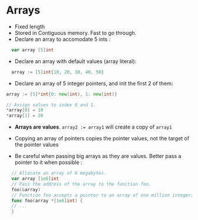 Arrays
======

- Fixed length
- Stored in Contiguous memory. Fast to go through.
- Declare an array to accomodate 5 ints :
```go
  var array [5]int
```

- Declare an array with default values (array literal):
```go
  array := [5]int{10, 20, 30, 40, 50}
```

- Declare an array of 5 integer pointers, and init the first 2 of them:
```go
array := [5]*int{0: new(int), 1: new(int)}

// Assign values to index 0 and 1.
*array[0] = 10
*array[1] = 20
```

- **Arrays are values**. `array2 := array1` will create a copy of `array1`
- Copying an array of pointers copies the pointer values, not the target of the pointer values

- Be careful when passing big arrays as they are values. Better pass a pointer to it when possible :
```go
  // Allocate an array of 8 megabytes.
  var array [1e6]int
  // Pass the address of the array to the function foo.
  foo(&array)
  // Function foo accepts a pointer to an array of one million integers.
  func foo(array *[1e6]int) {
  // ...
  }
```
